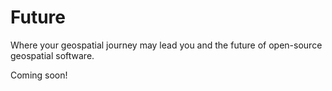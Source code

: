 # Future

Where your geospatial journey may lead you and the future of open-source geospatial software.

Coming soon!
<!-- There's a lot to learn here, and open source usually requires more knowledge and more troubleshooting but ultimately greater control over your data, analysis, outcomes, and visualization. It's a higher input = higher rewards kind of situation. This chapter provides some thoughts on where your learning and open-source geospatial might go and where free and open-source software may go.

## Hybrid
Use case of CMP analog conceptual model development with fine-scale veg map and planning, such as Marin Forest Health Strategy. Adapt/paste the storymap.

## Marxan
https://marxansolutions.org/

## Online
[rapid editor](https://rapideditor.org/edit). Rapid editor integrates advanced mapping tools, authoritative geospatial open data, and cutting-edge technology to empower OpenStreetMap mappers at all levels.
[kepler.gl](https://kepler.gl/). Open-source geospatial analysis tool for large-scale datasets.
[py.cafe](https://py.cafe/). Run, edit, and share python apps in your browser.

## GDAL/PDAL
I didn't cover the Geospatial Data Abstraction Library, or GDAL, in this version because I have only used it a couple of times, one of which completely broke my IDE setup and required deleting and reinstalling a python environment, QGIS, and anaconda. Hopefully, I won't make the same again nor use the same scorched earth fix). Here are some resources to convince you to use these powerful tools

- Robert Simmon shared an excellent six-part series called [A Gentle Introduction to GDAL](https://medium.com/planet-stories/a-gentle-introduction-to-gdal-part-1-a3253eb96082). In Part 1, the author answers why GDAL and GIS systems are great for analyzing geospatial data. However, most GIS software is expensive, difficult to learn, and won't run on his OS. He says the good news is that GDAL is a free and open-source alternative, broadly supported, constantly updated and runs on almost any OS. But it is difficult to learn, especially if you're terrified of command lines.
- Joshua Stevens has a convincing deck on using the command line for cartographic workflows [here](https://speakerdeck.com/jscarto/commanding-cartography-take-control-of-faster-more-elegant-workflows-from-the-command-line?slide=39).
- Open Source Options has a [GDAL Python Tutorial](https://www.youtube.com/watch?v=bK-eCFUFgkQ) on youtube that shows how to use Python and GDAL to read, create, and display raster data.
- [PDAL Tutorial](https://sites.google.com/thewatershedcenter.com/caflclanding/code-tutorials/pdal-tutorials?authuser=0) from the Watershed Research and Training Center. This helps you install the Point Data Abstraction Library, or PDAL, and run it from a container. It does not run you through a sample dataset.
- [pdal.io](https://pdal.io/en/2.7-maintenance/) will help get you started with PADL.
- Spatialised has a nice tutorial on [Lidar processing with PDAL, WMTS, and geobash](https://www.spatialised.net/lidar-and-geobash/) and also a video from FOSS4G Bucharest on [Exploiting PDAL and Entwine in the Wild](https://media.ccc.de/v/bucharest-267-exploiting-pdal-entwine-in-the-wild#t=34).

## Future of Geospatial 
- modern GIS mapscaping podcast about how most maps are used by people w/o cartographic, geospatial, and data science backgrounds, but they still use mapping tools to get around, plan vacations, or look at cool places on the planet.

-->

